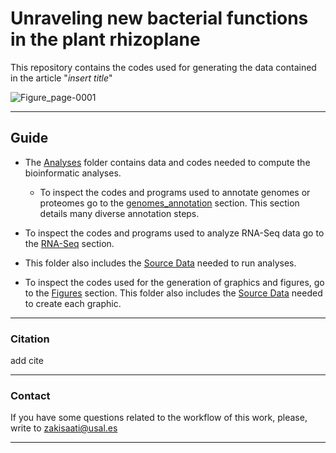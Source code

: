 # Unraveling new bacterial functions in the plant rhizoplane

This repository contains the codes used for generating the data contained in the article "*insert title*" 

<p align="center">

![Figure_page-0001](https://user-images.githubusercontent.com/50806485/200110202-c503f57f-eb3d-4c3d-83bc-51878ccb2bf5.jpg)

---
## Guide
- The [Analyses](./analyses/) folder contains data and codes needed to compute the bioinformatic analyses.

  - To inspect the codes and programs used to annotate genomes or proteomes go to the [genomes_annotation](./analyses/genomes_annotation.md) section. This section details many diverse annotation steps.
 - To inspect the codes and programs used to analyze RNA-Seq data go to the [RNA-Seq](./analyses/RNA-Seq.md) section.
  - This folder also includes the [Source Data](./analyses/Source_data) needed to run analyses.

- To inspect the codes used for the generation of graphics and figures, go to the [Figures](./Figures/figures.md) section. This folder also includes the [Source Data](./Figures/Source_data) needed to create each graphic.
 
 ---

### Citation

add cite

---

### Contact

If you have some questions related to the workflow of this work, please, write to zakisaati@usal.es
  
----

